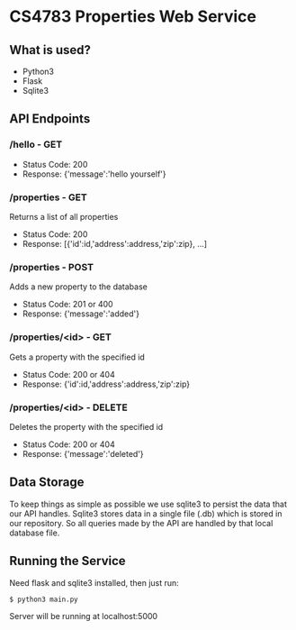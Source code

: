 # CS4783 Properties Web Service

## What is used?
* Python3
* Flask
* Sqlite3

## API Endpoints
### /hello - GET
* Status Code: 200
* Response: {'message':'hello yourself'}

### /properties - GET
Returns a list of all properties
* Status Code: 200
* Response: \[{'id':id,'address':address,'zip':zip}, ...\]

### /properties - POST
Adds a new property to the database
* Status Code: 201 or 400
* Response: {'message':'added'}

### /properties/\<id\> - GET
Gets a property with the specified id
* Status Code: 200 or 404
* Response: {'id':id,'address':address,'zip':zip}

### /properties/\<id\> - DELETE
Deletes the property with the specified id
* Status Code: 200 or 404
* Response: {'message':'deleted'}

## Data Storage
To keep things as simple as possible we use sqlite3 to persist the data that our API handles.
Sqlite3 stores data in a single file (.db) which is stored in our repository. So all queries
made by the API are handled by that local database file.

## Running the Service
Need flask and sqlite3 installed, then just run:
```
$ python3 main.py
```
Server will be running at localhost:5000
